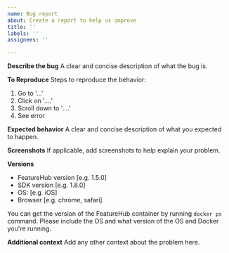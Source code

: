 ```yaml
---
name: Bug report
about: Create a report to help us improve
title: ''
labels: ''
assignees: ''

---
```


**Describe the bug**
A clear and concise description of what the bug is.

**To Reproduce**
Steps to reproduce the behavior:
1. Go to '...'
2. Click on '....'
3. Scroll down to '....'
4. See error

**Expected behavior**
A clear and concise description of what you expected to happen.

**Screenshots**
If applicable, add screenshots to help explain your problem.

**Versions**
 - FeatureHub version [e.g. 1.5.0]
 - SDK version [e.g. 1.8.0]
 - OS: [e.g. iOS]
 - Browser [e.g. chrome, safari]

You can get the version of the FeatureHub container by running ```docker ps``` command.
Please include the OS and what version of the OS and Docker you're running.


**Additional context**
Add any other context about the problem here.
